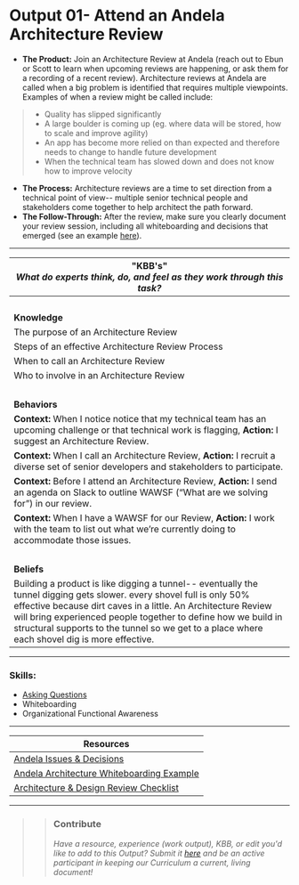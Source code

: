 # Output 01- Attend an Andela Architecture Review

- **The Product:** Join an Architecture Review at Andela (reach out to Ebun or Scott to learn when upcoming reviews are happening, or ask them for a recording of a recent review). Architecture reviews at Andela are called when a big problem is identified that requires multiple viewpoints. Examples of when a review might be called include: 
> - Quality has slipped significantly
> - A large boulder is coming up (eg. where data will be stored, how to scale and improve agility)
> - An app has become more relied on than expected and therefore needs to change to handle future development
> - When the technical team has slowed down and does not know how to improve velocity
- **The Process:** Architecture reviews are a time to set direction from a technical point of view-- multiple senior technical people and stakeholders come together to help architect the path forward.   <br>
- **The Follow-Through:** After the review, make sure you clearly document your review session, including all whiteboarding and decisions that emerged (see an example [here](https://github.com/andela/decisions/issues/23)).

-----------------------------------------------------------

| **"KBB's"** <br> _What do experts think, do, and feel as they work through this task?_|
|----------|
| </br>| 
| **Knowledge**	| 
| The purpose of an Architecture Review |  
| Steps of an effective Architecture Review Process | 
| When to call an Architecture Review |
| Who to involve in an Architecture Review |
| </br> | 
| **Behaviors** 	| 
|  **Context:** When I notice notice that my technical team has an upcoming challenge or that technical work is flagging, **Action:** I suggest an Architecture Review. 	|  
| **Context:** When I call an Architecture Review, **Action:** I recruit a diverse set of senior developers and stakeholders to participate.  |
| **Context:** Before I attend an Architecture Review, **Action:** I send an agenda on Slack to outline WAWSF (“What are we solving for”) in our review. |  
| **Context:** When I have a WAWSF for our Review, **Action:** I work with the team to list out what we’re currently doing to accommodate those issues. |  
| </br> | 
| **Beliefs**	| 
| Building a product is like digging a tunnel-- eventually the tunnel digging gets slower. every shovel full is only 50% effective because dirt caves in a little. An Architecture Review will bring experienced people together to define how we build in structural supports to the tunnel so we get to a place where each shovel dig is more effective. |  


------
### Skills: 
* [Asking Questions](https://github.com/andela/learningmap/tree/new-structure/D1/D1%20Developer/Curriculum/03%20-%20Asks%20Questions)
* Whiteboarding
* Organizational Functional Awareness

------


| Resources|       	
|----------|
| [Andela Issues & Decisions](https://github.com/andela/decisions/issues)|
| [Andela Architecture Whiteboarding Example](https://github.com/andela/decisions/issues/23)|
| [Architecture & Design Review Checklist](https://msdn.microsoft.com/en-us/library/aa302332.aspx)|

---- 

>> ### Contribute
>> _Have a resource, experience (work output), KBB, or edit you'd like to add to this Output? Submit it [here](https://docs.google.com/a/andela.com/forms/d/e/1FAIpQLSeiwit-7JW3UScG9ItDX9DUZZnlCwdpo7aWruahsPKNJ_6JOA/viewform?usp=sf_link) and be an active participant in keeping our Curriculum a current, living document!_

